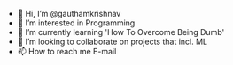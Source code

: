 - 👋 Hi, I’m @gauthamkrishnav
- 👀 I’m interested in Programming
- 🌱 I’m currently learning 'How To Overcome Being Dumb'
- 💞️ I’m looking to collaborate on projects that incl. ML
- 📫 How to reach me E-mail

<!---
gauthamkrishnav/gauthamkrishnav is a ✨ special ✨ repository because its `README.md` (this file) appears on your GitHub profile.
You can click the Preview link to take a look at your changes.
--->
